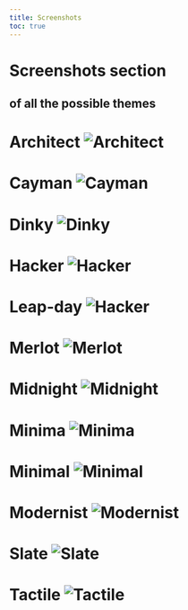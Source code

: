 ```yaml
---
title: Screenshots
toc: true
---
```


# Screenshots section
## of all the possible themes


# Architect ![Architect](./Screenshots/Architect.jpg)
# Cayman ![Cayman](./Screenshots/Cayman.jpg)
# Dinky ![Dinky](./Screenshots/Dinky.jpg)
# Hacker ![Hacker](./Screenshots/Hacker.jpg)
# Leap-day ![Hacker](./Screenshots/Leap-day.jpg)
# Merlot ![Merlot](./Screenshots/Merlot.jpg)
# Midnight ![Midnight](./Screenshots/Midnight.jpg)
# Minima ![Minima](./Screenshots/Minima.jpg)
# Minimal ![Minimal](./Screenshots/Minimal.jpg)
# Modernist ![Modernist](./Screenshots/Modernist.jpg)
# Slate ![Slate](./Screenshots/Slate.jpg)
# Tactile ![Tactile](./Screenshots/Tactile.jpg)

